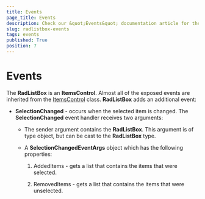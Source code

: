 ```yaml
---
title: Events
page_title: Events
description: Check our &quot;Events&quot; documentation article for the RadListBox {{ site.framework_name }} control.
slug: radlistbox-events
tags: events
published: True
position: 7
---
```


# Events

The __RadListBox__ is an __ItemsControl__. Almost all of the exposed events are inherited from the [ItemsControl](https://docs.microsoft.com/en-us/dotnet/api/system.windows.controls.itemscontrol?view=netframework-4.5) class. __RadListBox__ adds an additional event:

* __SelectionChanged__ - occurs when the selected item is changed. The __SelectionChanged__ event handler receives two arguments:      		

	* The sender argument contains the __RadListBox__. This argument is of type object, but can be cast to the __RadListBox__ type.

	* A __SelectionChangedEventArgs__ object which has the following properties:      			 

		1. AddedItems - gets a list that contains the items that were selected.

		1. RemovedItems - gets a list that contains the items that were unselected.
